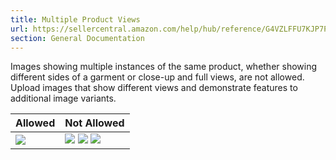 ```yaml
---
title: Multiple Product Views
url: https://sellercentral.amazon.com/help/hub/reference/G4VZLFFU7KJP7PBH
section: General Documentation
---
```


Images showing multiple instances of the same product, whether showing
different sides of a garment or close-up and full views, are not allowed.
Upload images that show different views and demonstrate features to additional
image variants.

Allowed | Not Allowed  
---|---  
![](https://m.media-amazon.com/images/G/01/image_requirements/not_multi_views1.jpg) |  ![](https://m.media-amazon.com/images/G/01/image_requirements/multi_product3.png) ![](https://m.media-amazon.com/images/G/01/image_requirements/multi_product2.jpg) ![](https://m.media-amazon.com/images/G/01/image_requirements/multi_product1.png)

